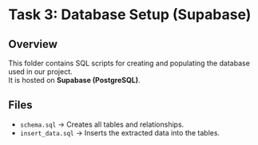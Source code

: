 # Task 3: Database Setup (Supabase)

## Overview
This folder contains SQL scripts for creating and populating the database used in our project.  
It is hosted on **Supabase (PostgreSQL)**.

## Files
- `schema.sql` → Creates all tables and relationships.
- `insert_data.sql` → Inserts the extracted data into the tables.



